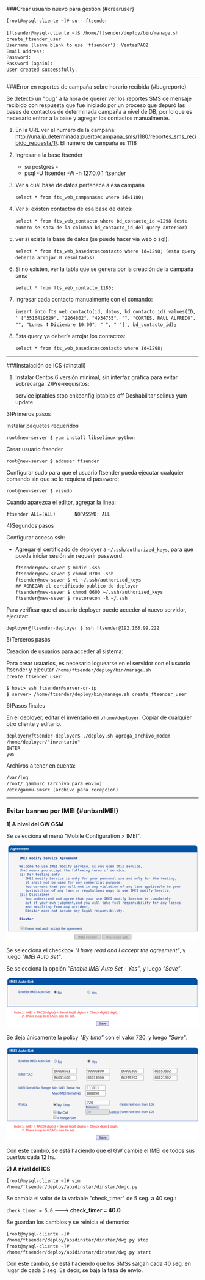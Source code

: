 ###Crear usuario nuevo para gestión {#crearuser}

    [root@mysql-cliente ~]# su - ftsender

    [ftsender@mysql-cliente ~]$ /home/ftsender/deploy/bin/manage.sh create_ftsender_user
    Username (leave blank to use 'ftsender'): VentasPA02
    Email address: 
    Password: 
    Password (again): 
    User created successfully.

---
###Error en reportes de campaña sobre horario recibida {#bugreporte}

Se detectó un "bug" a la hora de querer ver los reportes SMS de mensaje recibido con respuesta que fue iniciado por un proceso que depuró las bases de contactos de determinada campaña a nivel de DB, por lo que es necesario entrar a la base y agregar los contactos manualmente.

1. En la URL ver el numero de la campaña: http://una.ip.determinada:puerto/campana_sms/1180/reportes_sms_recibido_repuesta/1/. El numero de campaña es 1118
2. Ingresar a la base ftsender
	- su postgres -
	- psql -U ftsender -W -h 127.0.0.1 ftsender

3. Ver a cuál base de datos pertenece a esa campaña
    
    `select * from fts_web_campanasms where id=1180;`

4. Ver si existen contactos de esa base de datos:

    `select * from fts_web_contacto where bd_contacto_id =1298 (este numero se saca de la columna bd_contacto_id del query anterior)`

5. ver si existe la base de datos (se puede hacer via web o sql):
    
    `select * from fts_web_basedatoscontacto where id=1298; (esta query deberia arrojar 0 resultados)`

6. Si no existen, ver la tabla que se genera por la creación de la campaña sms:
    
    `select * from fts_web_contacto_1180;`

7. Ingresar cada contacto manualmente con el comando:
    
    `insert into fts_web_contacto(id, datos, bd_contacto_id) values(ID, ' ["3516419329", "2264802", "4934755", "", "CORTES, RAUL ALFREDO", "", "Lunes 4 Diciembre 10:00", " ", " "]', bd_contacto_id);`

8. Esta query ya debería arrojar los contactos:

    `select * from fts_web_basedatoscontacto where id=1298;`

---
###Instalación de ICS {#install}

1) Instalar Centos 6 versión minimal, sin interfaz gráfica para evitar sobrecarga.
2)Pre-requisitos:

    service iptables stop
    chkconfig iptables off
    Deshabilitar selinux
    yum update

3)Primeros pasos

Instalar paquetes requeridos

    root@new-server $ yum install libselinux-python

Crear usuario ftsender

    root@new-server $ adduser ftsender

Configurar sudo para que el usuario ftsender pueda ejecutar cualquier comando sin que se le requiera el password:

    root@new-server $ visudo

Cuando aparezca el editor, agregar la linea:

    ftsender ALL=(ALL)       NOPASSWD: ALL

4)Segundos pasos

Configurar acceso ssh:

* Agregar el certificado de deployer a `~/.ssh/authorized_keys`, para que pueda iniciar sesión sin requerir password.

    ```
    ftsender@new-sever $ mkdir .ssh
    ftsender@new-sever $ chmod 0700 .ssh
    ftsender@new-sever $ vi ~/.ssh/authorized_keys
    ## AGREGAR el certificado publico de deployer
    ftsender@new-sever $ chmod 0600 ~/.ssh/authorized_keys
    ftsender@new-sever $ restorecon -R ~/.ssh
    ```

Para verificar que el usuario deployer puede acceder al nuevo servidor, ejecutar:

    deployer@ftsender-deployer $ ssh ftsender@192.168.99.222

5)Terceros pasos

Creacion de usuarios para acceder al sistema:

Para crear usuarios, es necesario loguearse en el servidor con el usuario ftsender y ejecutar `/home/ftsender/deploy/bin/manage.sh create_ftsender_user`:

    $ host> ssh ftsender@server-or-ip
    $ server> /home/ftsender/deploy/bin/manage.sh create_ftsender_user

6)Pasos finales

En el deployer, editar el inventario en `/home/deployer`. Copiar de cualquier otro cliente y editarlo.

    deployer@ftsender-deployer$ ./deploy.sh agrega_archivo_modem /home/deployer/"inventario"
    ENTER
    yes


Archivos a tener en cuenta:

    /var/log
    /root/.gammurc (archivo para envio)
    /etc/gammu-smsrc (archivo para recepcion)

---
### Evitar banneo por IMEI {#unbanIMEI}

**1) A nivel del GW GSM**

Se selecciona el menú "Mobile Configuration > IMEI".

![](/assets/imei1.png)

Se selecciona el checkbox _"I have read and I accept the agreement"_, y luego _"IMEI Auto Set"_.


Se selecciona la opción _"Enable IMEI Auto Set - Yes"_, y luego _"Save"_.

![](/assets/imei2.png)

Se deja únicamente la policy _"By time"_ con el valor 720, y luego _"Save"_.

![](/assets/imei3.png)

Con éste cambio, se está haciendo que el GW cambie el IMEI de todos sus puertos cada 12 hs.

**2) A nivel del ICS**



```
[root@mysql-cliente ~]# vim /home/ftsender/deploy/apidinstar/dinstar/dwgc.py

```


Se cambia el valor de la variable "check_timer" de 5 seg. a 40 seg.:

`check_timer = 5.0` ---> **check_timer = 40.0**

Se guardan los cambios y se reinicia el demonio:



```
[root@mysql-cliente ~]# /home/ftsender/deploy/apidinstar/dinstar/dwg.py stop
[root@mysql-cliente ~]# /home/ftsender/deploy/apidinstar/dinstar/dwg.py start
```



Con éste cambio, se está haciendo que los SMSs salgan cada 40 seg. en lugar de cada 5 seg. Es decir, se baja la tasa de envío.


